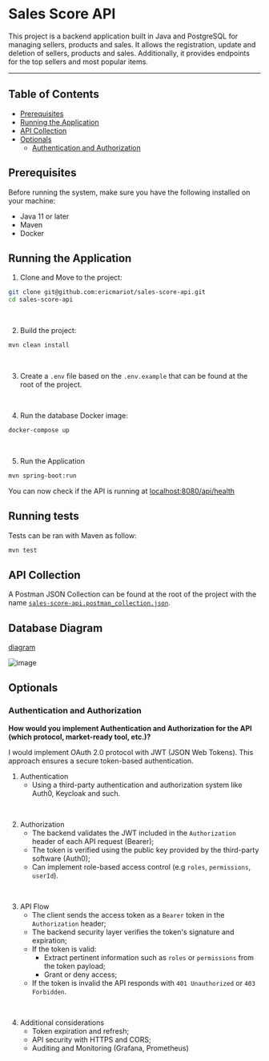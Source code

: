 # Sales Score API

This project is a backend application built in Java and PostgreSQL for managing sellers, products and sales. It allows the registration, update and deletion of sellers, products and sales.
Additionally, it provides endpoints for the top sellers and most popular items.

---

## Table of Contents
- [Prerequisites](#prerequisites)
- [Running the Application](#running-the-application)
- [API Collection](#api-collection)
- [Optionals](#optionals)
    - [Authentication and Authorization](#authentication-and-authorization)

## Prerequisites

Before running the system, make sure you have the following installed on your machine:
- Java 11 or later
- Maven
- Docker

## Running the Application

1. Clone and Move to the project:
```bash
git clone git@github.com:ericmariot/sales-score-api.git
cd sales-score-api
```

<br>

2. Build the project:
```bash
mvn clean install
```

<br>

3. Create a `.env` file based on the `.env.example` that can be found at the root of the project.

<br>

4. Run the database Docker image:
```bash
docker-compose up
```

<br>

5. Run the Application
```bash
mvn spring-boot:run
```

You can now check if the API is running at [localhost:8080/api/health](http://localhost:8080/api/health)

## Running tests

Tests can be ran with Maven as follow:
```bash
mvn test
```

## API Collection

A Postman JSON Collection can be found at the root of the project with the name [`sales-score-api.postman_collection.json`](https://github.com/ericmariot/sales-score-api/blob/main/sales-score-api.postman_collection.json).


## Database Diagram

[diagram](https://dbdiagram.io/d/65249618ffbf5169f05ab90f)

![image](https://github.com/user-attachments/assets/93e609d6-e37c-40af-a607-941f62a845f1)


## Optionals

### Authentication and Authorization

<b>How would you implement Authentication and Authorization for the API (which protocol, market-ready tool, etc.)?</b>

I would implement OAuth 2.0 protocol with JWT (JSON Web Tokens). This approach ensures a secure token-based authentication.

1. Authentication
    - Using a third-party authentication and authorization system like Auth0, Keycloak and such.

<br>

2. Authorization
    - The backend validates the JWT included in the `Authorization` header of each API request (Bearer<token>);
    - The token is verified using the public key provided by the third-party software (Auth0);
    - Can implement role-based access control (e.g `roles`, `permissions`, `userId`).

<br>

3. API Flow
    - The client sends the access token as a `Bearer` token in the `Authorization` header;
    - The backend security layer verifies the token's signature and expiration;
    - If the token is valid:
        - Extract pertinent information such as `roles` or `permissions` from the token payload;
        - Grant or deny access;
    - If the token is invalid the API responds with `401 Unauthorized` or `403 Forbidden`.

<br>

4. Additional considerations
    - Token expiration and refresh;
    - API security with HTTPS and CORS;
    - Auditing and Monitoring (Grafana, Prometheus)
